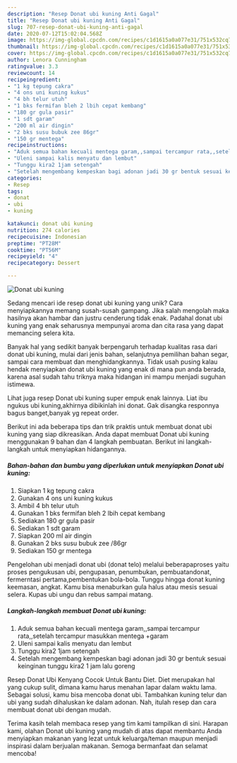 ```yaml
---
description: "Resep Donat ubi kuning Anti Gagal"
title: "Resep Donat ubi kuning Anti Gagal"
slug: 707-resep-donat-ubi-kuning-anti-gagal
date: 2020-07-12T15:02:04.568Z
image: https://img-global.cpcdn.com/recipes/c1d1615a0a077e31/751x532cq70/donat-ubi-kuning-foto-resep-utama.jpg
thumbnail: https://img-global.cpcdn.com/recipes/c1d1615a0a077e31/751x532cq70/donat-ubi-kuning-foto-resep-utama.jpg
cover: https://img-global.cpcdn.com/recipes/c1d1615a0a077e31/751x532cq70/donat-ubi-kuning-foto-resep-utama.jpg
author: Lenora Cunningham
ratingvalue: 3.3
reviewcount: 14
recipeingredient:
- "1 kg tepung cakra"
- "4 ons uni kuning kukus"
- "4 bh telur utuh"
- "1 bks fermifan bleh 2 lbih cepat kembang"
- "180 gr gula pasir"
- "1 sdt garam"
- "200 ml air dingin"
- "2 bks susu bubuk zee 86gr"
- "150 gr mentega"
recipeinstructions:
- "Aduk semua bahan kecuali mentega garam,,sampai tercampur rata,,setelah tercampur masukkan mentega +garam"
- "Uleni sampai kalis menyatu dan lembut"
- "Tunggu kira2 1jam setengah"
- "Setelah mengembang kempeskan bagi adonan jadi 30 gr bentuk sesuai keinginan tunggu kira2 1 jam lalu goreng"
categories:
- Resep
tags:
- donat
- ubi
- kuning

katakunci: donat ubi kuning 
nutrition: 274 calories
recipecuisine: Indonesian
preptime: "PT28M"
cooktime: "PT56M"
recipeyield: "4"
recipecategory: Dessert

---
```



![Donat ubi kuning](https://img-global.cpcdn.com/recipes/c1d1615a0a077e31/751x532cq70/donat-ubi-kuning-foto-resep-utama.jpg)

Sedang mencari ide resep donat ubi kuning yang unik? Cara menyiapkannya memang susah-susah gampang. Jika salah mengolah maka hasilnya akan hambar dan justru cenderung tidak enak. Padahal donat ubi kuning yang enak seharusnya mempunyai aroma dan cita rasa yang dapat memancing selera kita.

Banyak hal yang sedikit banyak berpengaruh terhadap kualitas rasa dari donat ubi kuning, mulai dari jenis bahan, selanjutnya pemilihan bahan segar, sampai cara membuat dan menghidangkannya. Tidak usah pusing kalau hendak menyiapkan donat ubi kuning yang enak di mana pun anda berada, karena asal sudah tahu triknya maka hidangan ini mampu menjadi suguhan istimewa.

Lihat juga resep Donat ubi kuning super empuk enak lainnya. Liat ibu ngukus ubi kuning,akhirnya dibikinlah ini donat. Gak disangka responnya bagus banget,banyak yg repeat order.


Berikut ini ada beberapa tips dan trik praktis untuk membuat donat ubi kuning yang siap dikreasikan. Anda dapat membuat Donat ubi kuning menggunakan 9 bahan dan 4 langkah pembuatan. Berikut ini langkah-langkah untuk menyiapkan hidangannya.

<!--inarticleads1-->

##### Bahan-bahan dan bumbu yang diperlukan untuk menyiapkan Donat ubi kuning:

1. Siapkan 1 kg tepung cakra
1. Gunakan 4 ons uni kuning kukus
1. Ambil 4 bh telur utuh
1. Gunakan 1 bks fermifan bleh 2 lbih cepat kembang
1. Sediakan 180 gr gula pasir
1. Sediakan 1 sdt garam
1. Siapkan 200 ml air dingin
1. Gunakan 2 bks susu bubuk zee /86gr
1. Sediakan 150 gr mentega


Pengelohan ubi menjadi donat ubi (donat telo) melalui beberapaproses yaitu proses pengukusan ubi, pengupasan, penumbukan, pembuatandonat, fermerntasi pertama,pembentukan bola-bola. Tunggu hingga donat kuning keemasan, angkat. Kamu bisa menaburkan gula halus atau mesis sesuai selera. Kupas ubi ungu dan rebus sampai matang. 

<!--inarticleads2-->

##### Langkah-langkah membuat Donat ubi kuning:

1. Aduk semua bahan kecuali mentega garam,,sampai tercampur rata,,setelah tercampur masukkan mentega +garam
1. Uleni sampai kalis menyatu dan lembut
1. Tunggu kira2 1jam setengah
1. Setelah mengembang kempeskan bagi adonan jadi 30 gr bentuk sesuai keinginan tunggu kira2 1 jam lalu goreng


Resep Donat Ubi Kenyang Cocok Untuk Bantu Diet. Diet merupakan hal yang cukup sulit, dimana kamu harus menahan lapar dalam waktu lama. Sebagai solusi, kamu bisa mencoba donat ubi. Tambahkan kuning telur dan ubi yang sudah dihaluskan ke dalam adonan. Nah, itulah resep dan cara membuat donat ubi dengan mudah. 

Terima kasih telah membaca resep yang tim kami tampilkan di sini. Harapan kami, olahan Donat ubi kuning yang mudah di atas dapat membantu Anda menyiapkan makanan yang lezat untuk keluarga/teman maupun menjadi inspirasi dalam berjualan makanan. Semoga bermanfaat dan selamat mencoba!

